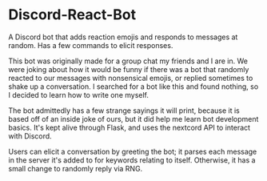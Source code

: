 # Discord-React-Bot
A Discord bot that adds reaction emojis and responds to messages at random. Has a few commands to elicit responses.

This bot was originally made for a group chat my friends and I are in. We were joking about how it would be funny if there was a bot that randomly reacted to our messages with nonsensical emojis, or replied sometimes to shake up a conversation. I searched for a bot like this and found nothing, so I decided to learn how to write one myself.

The bot admittedly has a few strange sayings it will print, because it is based off of an inside joke of ours, but it did help me learn bot development basics. It's kept alive through Flask, and uses the nextcord API to interact with Discord. 

Users can elicit a conversation by greeting the bot; it parses each message in the server it's added to for keywords relating to itself. Otherwise, it has a small change to randomly reply via RNG.
